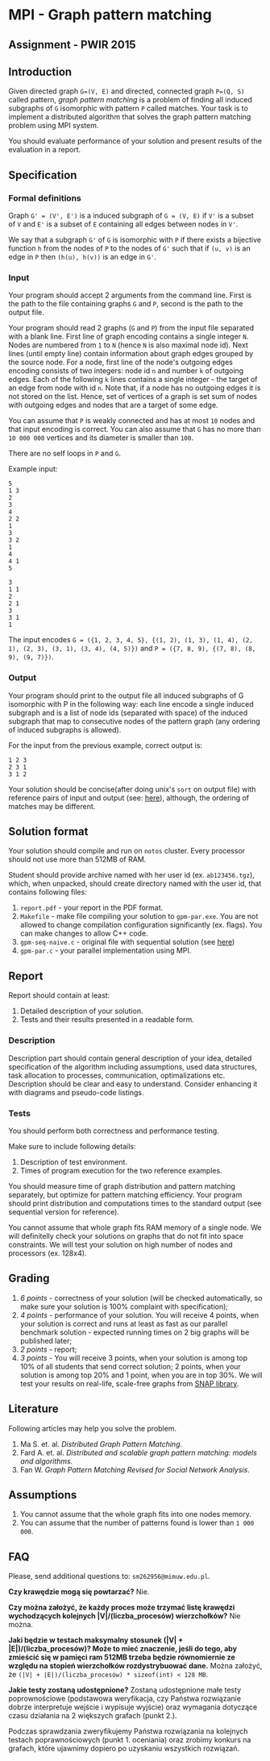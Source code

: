 # MPI - Graph pattern matching
## Assignment - PWIR 2015

## Introduction
Given directed graph `G=(V, E)` and directed, connected graph `P=(Q, S)` called pattern, *graph pattern matching* is a problem of finding all induced subgraphs of `G` isomorphic with pattern `P` called matches. Your task is to implement a distributed algorithm that solves the graph pattern matching problem using MPI system.

You should evaluate performance of your solution and present results of the evaluation in a report.

## Specification

### Formal definitions
Graph `G' = (V', E')` is a induced subgraph of `G = (V, E)` if `V'` is a subset of `V` and `E'` is a subset of `E` containing all edges between nodes in `V'`.

We say that a subgraph `G'` of `G` is isomorphic with `P` if there exists a bijective function `h` from the nodes of `P` to the nodes of `G'` such that if `(u, v)` is an edge in `P` then `(h(u), h(v))` is an edge in `G'`.

### Input
Your program should accept 2 arguments from the command line. First is the path to the file containing graphs `G` and `P`, second is the path to the output file.

Your program should read 2 graphs (`G` and `P`) from the input file separated with a blank line. First line of graph encoding contains a single integer `N`. Nodes are numbered from `1` to `N` (hence `N` is also maximal node id). Next lines (until empty line) contain information about graph edges grouped by the source node. For a node, first line of the node's outgoing edges encoding consists of two integers: node id `n` and number `k` of outgoing edges. Each of the following `k` lines contains a single integer - the target of an edge from node with id `n`. Note that, if a node has no outgoing edges it is not stored on the list. Hence, set of vertices of a graph is set sum of nodes with outgoing edges and nodes that are a target of some edge.

You can assume that `P` is weakly connected and has at most `10` nodes and that input encoding is correct. You can also assume that `G` has no more than `10 000 000` vertices and its diameter is smaller than `100`.

There are no self loops in `P` and `G`.

Example input:
```
5
1 3
2
3
4
2 2
1
3
3 2
1
4
4 1
5

3
1 1
2
2 1
3
3 1
1
```
The input encodes `G = ({1, 2, 3, 4, 5}, {(1, 2), (1, 3), (1, 4), (2, 1), (2, 3), (3, 1), (3, 4), (4, 5)})` and `P = ({7, 8, 9), {(7, 8), (8, 9), (9, 7)})`.

### Output
Your program should print to the output file all induced subgraphs of G isomorphic with P in the following way: each line encode a single induced subgraph and is a list of node ids (separated with space) of the induced subgraph that map to consecutive nodes of the pattern graph (any ordering of induced subgraphs is allowed).

For the input from the previous example, correct output is:
```
1 2 3
2 3 1
3 1 2
```

Your solution should be concise(after doing unix's `sort` on output file) with reference pairs of input and output (see: [here](https://github.com/szymonm/pwir-cuda-labs/tree/master/mpi-assignment/seq)), although, the ordering of matches may be different.

## Solution format
Your solution should compile and run on `notos` cluster. Every processor should not use more than 512MB of RAM.

Student should provide archive named with her user id (ex. `ab123456.tgz`), which, when unpacked, should create directory named with the user id, that contains following files:

1. `report.pdf` - your report in the PDF format.
2. `Makefile` - make file compiling your solution to `gpm-par.exe`. You are not allowed to change compilation configuration significantly (ex. flags). You can make changes to allow C++ code.
3. `gpm-seq-naive.c` - original file with sequential solution (see [here](https://github.com/szymonm/pwir-cuda-labs/tree/master/mpi-assignment/seq)) 
4. `gpm-par.c` - your parallel implementation using MPI.

## Report
Report should contain at least:

1. Detailed description of your solution.
2. Tests and their results presented in a readable form.

### Description
Description part should contain general description of your idea, detailed specification of the algorithm including assumptions, used data structures, task allocation to processes, communication, optimalizations etc. Description should be clear and easy to understand. Consider enhancing it with diagrams and pseudo-code listings.

### Tests
You should perform both correctness and performance testing.

Make sure to include following details:

1. Description of test environment.
2. Times of program execution for the two reference examples.

You should measure time of graph distribution and pattern matching separately, but optimize for pattern matching efficiency. Your program should print distribution and computations times to the standard output (see sequential version for reference).

You cannot assume that whole graph fits RAM memory of a single node. We will definitelly check your solutions on graphs that do not fit into space constraints. We will test your solution on high number of nodes and processors (ex. 128x4).

## Grading

1. *6 points* - correctness of your solution (will be checked automatically, so make sure your solution is 100% complaint with specification);
2. *4 points* - performance of your solution. You will receive 4 points, when your solution is correct and runs at least as fast as our parallel benchmark solution - expected running times on 2 big graphs will be published later;
3. *2 points* - report;
4. *3 points* - You will receive 3 points, when your solution is among top 10% of all students that send correct solution; 2 points, when your solution is among top 20% and 1 point, when you are in top 30%. We will test your results on real-life, scale-free graphs from [SNAP library](https://snap.stanford.edu/data/).

## Literature

Following articles may help you solve the problem.

1. Ma S. et. al. *Distributed Graph Pattern Matching.*
2. Fard A. et. al. *Distributed and scalable graph pattern matching: models and algorithms.*
3. Fan W. *Graph Pattern Matching Revised for Social Network Analysis*.

## Assumptions

1. You cannot assume that the whole graph fits into one nodes memory.
2. You can assume that the number of patterns found is lower than `1 000 000`.

## FAQ
Please, send additional questions to: `sm262956@mimuw.edu.pl`.

**Czy krawędzie mogą się powtarzać?**
Nie.

**Czy można założyć, że każdy proces może trzymać listę krawędzi wychodzących kolejnych |V|/(liczba_procesów) wierzchołków?**
Nie można.

**Jaki będzie w testach maksymalny stosunek (|V| + |E|)/(liczba_procesów)? Może to mieć znaczenie, jeśli do tego, aby zmieścić się w pamięci ram 512MB trzeba będzie równomiernie ze względu na stopień wierzchołków rozdystrybuować dane.**
Można założyć, że `(|V| + |E|)/(liczba_procesów) * sizeof(int) < 128 MB`.

**Jakie testy zostaną udostępnione?**
Zostaną udostępnione małe testy poprownościowe (podstawowa weryfikacja, czy Państwa rozwiązanie dobrze interpretuje wejście i wypisuje wyjście) oraz wymagania dotyczące czasu działania na 2 większych grafach (punkt 2.).

Podczas sprawdzania zweryfikujemy Państwa rozwiązania na kolejnych testach poprawnościowych (punkt 1. oceniania) oraz zrobimy konkurs na grafach, które ujawnimy dopiero po uzyskaniu wszystkich rozwiązań.